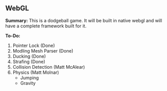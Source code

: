 <h2>WebGL</h2>

<b>Summary:</b>
This is a dodgeball game. It will be built in native webgl and will have a complete framework built for it.

<b>To-Do:</b>
<ol>
  <li>Pointer Lock (Done)</li>
  <li>Modling Mesh Parser (Done)</li>
  <li>Ducking (Done)</li>
  <li>Strafing (Done)</li>
  <li>Collision Detection (Matt McAlear)</li>
  <li>Physics (Matt Molnar)
    <ul>
      <li>Jumping</li>
      <li>Gravity</li>
    </ul>
  </li>
  
